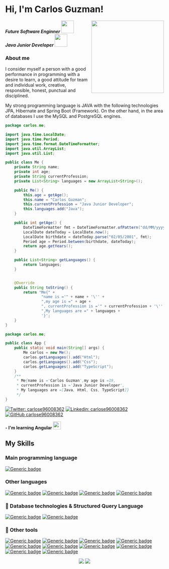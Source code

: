 <h1> Hi, I'm Carlos Guzman!</h1>

<img src="https://media.giphy.com/media/QTfX9Ejfra3ZmNxh6B/giphy.gif" width="230" align="right">

<p>
  <em> 
    <strong>Future Software Enginner </strong><img src="https://media.giphy.com/media/Me15eWDZ5AAeKH7TUm/giphy.gif" width="40">
  </br>
   <strong>Java Junior Developer </strong><img src="https://media.giphy.com/media/WUlplcMpOCEmTGBtBW/giphy.gif" width="40"> 
  </em>
  </br>  
</p>

<h3>About me</h3>
<p>I consider myself a person with a good performance in programming with a desire to learn, a good attitude for team and individual work, creative, responsible, honest, punctual and disciplined.

My strong programming language is JAVA with the following technologies JPA, Hibernate and Spring Boot (Framework). On the other hand, in the area of databases I use the MySQL and PostgreSQL engines.</p>

```java
package carlos.me;

import java.time.LocalDate;
import java.time.Period;
import java.time.format.DateTimeFormatter;
import java.util.ArrayList;
import java.util.List;

public class Me {
    private String name;
    private int age;
    private String currentProfession;
    private List<String> languages = new ArrayList<String>();

    public Me() {
        this.age = getAge();
        this.name = "Carlos Guzman";
        this.currentProfession = "Java Junior Developer";
        this.languages.add("Java");
    }

    public int getAge() {
        DateTimeFormatter fmt = DateTimeFormatter.ofPattern("dd/MM/yyyy");
        LocalDate dateToday = LocalDate.now();
        LocalDate birthdate = dateToday.parse("02/05/2001", fmt);
        Period age = Period.between(birthdate, dateToday);
        return age.getYears();
    }

    public List<String> getLanguages() {
        return languages;
    }


    @Override
    public String toString() {
        return "Me{" +
                "name is ='" + name + '\'' +
                ",my age is =" + age +
                ", currentProfession is ='" + currentProfession + '\'' +
                ",My languages are =" + languages +
                '}';
    }
}
```

```java
package carlos.me;

public class App {
    public static void main(String[] args) {
        Me carlos = new Me();
        carlos.getLanguages().add("Html");
        carlos.getLanguages().add("Css");
        carlos.getLanguages().add("TypeScript");
    }
    /**
     * Me{name is ='Carlos Guzman',my age is =19, 
     * currentProfession is ='Java Junior Developer',
     * My languages are =[Java, Html, Css, TypeScript]}
     */
}    
```

[![Twitter: carlose96008362](https://img.shields.io/twitter/follow/carlose96008362?style=social)](https://twitter.com/carlose96008362)
[![Linkedin: carlose96008362](https://img.shields.io/badge/-carlos-blue?style=flat-square&logo=Linkedin&logoColor=white&link=https://www.linkedin.com/in/carlos-esteban-guzman-baquero-012606199/)](https://www.linkedin.com/in/carlos-esteban-guzman-baquero-012606199/)
[![GitHub carlose96008362](https://img.shields.io/github/followers/ceguzman?label=follow&style=social)](https://github.com/ceguzman)

<p><strong> - I'm learning Angular  </strong><img src="https://media.giphy.com/media/XEDIHHp3i8bVoEdxd7/giphy.gif" width="25"></p>

## My Skills 

### Main programming language

[![Generic badge](https://img.shields.io/badge/Java-✓-brightgreen.svg?style=flat&logo=java&labelColor=black)](https://sdkman.io/)

### Other languages
[![Generic badge](https://img.shields.io/badge/HTML5-✓-brightgreen.svg?style=flat&logo=html5&labelColor=black)](https://developer.mozilla.org/es/docs/Web/HTML)
[![Generic badge](https://img.shields.io/badge/CSS-✓-brightgreen.svg?style=flat&logo=css3&labelColor=orange)](https://developer.mozilla.org/es/docs/Web/CSS)
[![Generic badge](https://img.shields.io/badge/JavaScript-✓-brightgreen.svg?style=flat&logo=javascript&labelColor=black)](https://javascript.info/)
[![Generic badge](https://img.shields.io/badge/TypeScript-✓-brightgreen.svg?style=flat&logo=typescript&labelColor=blue)](https://www.typescriptlang.org/docs/home.html)

### :minidisc: Database technologies & Structured Query Language
[![Generic badge](https://img.shields.io/badge/MySQL-✓-brightgreen.svg?style=flat&labelColor=black&logo=mysql)](https://www.mysql.com/)
[![Generic badge](https://img.shields.io/badge/Postgres-✓-brightgreen.svg?style=flat&labelColor=blue&logo=postgresql)](https://www.postgresql.org/)

### :pushpin: Other tools

[![Generic badge](https://img.shields.io/badge/GIT-✓-brightgreen.svg?style=flat&logo=git&labelColor=blue)](https://git-scm.com/)
[![Generic badge](https://img.shields.io/badge/Gitkraken-✓-brightgreen.svg?style=flat&logo=gitkraken&labelColor=black)](https://www.gitkraken.com/)
[![Generic badge](https://img.shields.io/badge/AWS-✓-brightgreen.svg?style=flat&logo=amazon-aws&labelColor=black)](https://aws.amazon.com/es/)
[![Generic badge](https://img.shields.io/badge/Windows-✓-brightgreen.svg?style=flat&logo=windows&labelColor=blue)](https://www.microsoft.com/es-co/windows)
[![Generic badge](https://img.shields.io/badge/Bash-✓-brightgreen.svg?style=flat&logo=gnu-bash&labelColor=black)](https://www.gnu.org/software/bash/manual/bash.html)
[![Generic badge](https://img.shields.io/badge/Eclipse-✓-brightgreen.svg?style=flat&logo=eclipse&labelColor=black)](https://www.eclipse.org/)
[![Generic badge](https://img.shields.io/badge/Vscode-✓-brightgreen.svg?style=flat&logo=visual-studio-code&labelColor=blue)](https://code.visualstudio.com/)
[![Generic badge](https://img.shields.io/badge/NetBeans-✓-brightgreen.svg?style=flat&logo=apache-netbeans-ide&labelColor=black)](https://netbeans.org/)
[![Generic badge](https://img.shields.io/badge/IntelliJ-✓-brightgreen.svg?style=flat&logo=intellij-idea&labelColor=red)](https://www.jetbrains.com/es-es/idea/)
[![Generic badge](https://img.shields.io/badge/WebStorm-✓-brightgreen.svg?style=flat&logo=webstorm&labelColor=orange)](https://www.jetbrains.com/es-es/webstorm/)

<p align = "center">
<img src="https://github-readme-stats-git-master.zephirorb.vercel.app/api?username=ceguzman&show_icons=true&theme=dracula&count_private=true&hide_title=false&hide=stars&line_height=29"/>

<img src="https://github-readme-stats-git-master.zephirorb.vercel.app/api/top-langs/?username=ceguzman&layout=compact&theme=dracula&card_width=250&hide=PureBasic,Ruby,TSQL,Papyrus,PLpgSQL&hide_title=false"/>
</p>
  



